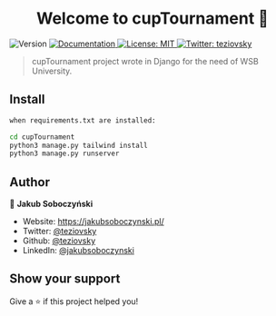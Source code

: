 <h1 align="center">Welcome to cupTournament 👋</h1>
<p>
  <img alt="Version" src="https://img.shields.io/badge/version-1.0.0-blue.svg?cacheSeconds=2592000" />
  <a href="https://github.com/teziovsky/cupTournament#readme" target="_blank">
    <img alt="Documentation" src="https://img.shields.io/badge/documentation-yes-brightgreen.svg" />
  </a>
  <a href="#" target="_blank">
    <img alt="License: MIT" src="https://img.shields.io/badge/License-MIT-yellow.svg" />
  </a>
  <a href="https://twitter.com/teziovsky" target="_blank">
    <img alt="Twitter: teziovsky" src="https://img.shields.io/twitter/follow/teziovsky.svg?style=social" />
  </a>
</p>

> cupTournament project wrote in Django for the need of WSB University.

## Install

```sh
when requirements.txt are installed:

cd cupTournament
python3 manage.py tailwind install
python3 manage.py runserver
```

## Author

👤 **Jakub Soboczyński**

* Website: https://jakubsoboczynski.pl/
* Twitter: [@teziovsky](https://twitter.com/teziovsky)
* Github: [@teziovsky](https://github.com/teziovsky)
* LinkedIn: [@jakubsoboczynski](https://linkedin.com/in/jakubsoboczynski)

## Show your support

Give a ⭐️ if this project helped you!
